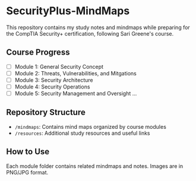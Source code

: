 # SecurityPlus-MindMaps 
This repository contains my study notes and mindmaps while preparing for the CompTIA Security+ certification, following Sari Greene's course.

## Course Progress
- [ ] Module 1: General Security Concept
- [ ] Module 2: Threats, Vulnerabilities, and Mitgations
- [ ] Module 3: Security Architecture
- [ ] Module 4: Security Operations
- [ ] Module 5: Security Management and Oversight
...

## Repository Structure
- `/mindmaps`: Contains mind maps organized by course modules
- `/resources`: Additional study resources and useful links

## How to Use
Each module folder contains related mindmaps and notes. Images are in PNG/JPG format.
